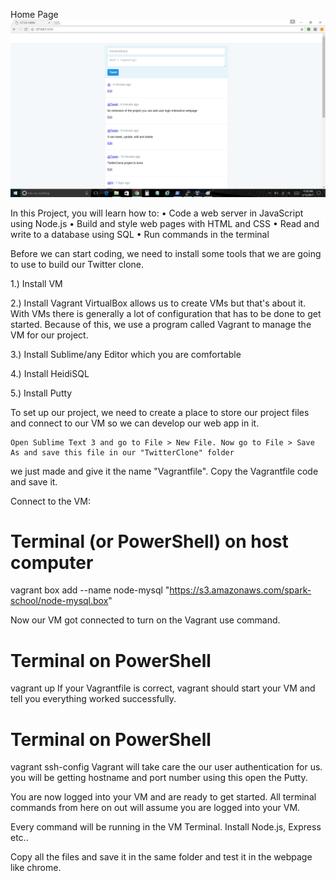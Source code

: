 Home Page
![alt text](images/homePage.png "Home Page")

In this Project, you will learn how to:
•	Code a web server in JavaScript using Node.js
•	Build and style web pages with HTML and CSS
•	Read and write to a database using SQL
•	Run commands in the terminal

Before we can start coding, we need to install some tools that we are going to use to build our Twitter clone. 

1.) Install VM

2.) Install Vagrant
	VirtualBox allows us to create VMs but that's about it. With VMs there is generally a lot of configuration that 
has to be done to get started. Because of this, we use a program called Vagrant to manage the VM for our project.

3.) Install Sublime/any Editor which you are comfortable

4.) Install HeidiSQL

5.) Install Putty

To set up our project, we need to create a place to store our project files and connect to our VM so we can develop our web app in it.

	Open Sublime Text 3 and go to File > New File. Now go to File > Save As and save this file in our "TwitterClone" folder 
we just made and give it the name "Vagrantfile". Copy the Vagrantfile code and save it.

Connect to the VM:

# Terminal (or PowerShell) on host computer
vagrant box add --name node-mysql "https://s3.amazonaws.com/spark-school/node-mysql.box"

Now our VM got connected to turn on the Vagrant use command. 

# Terminal on PowerShell
vagrant up
If your Vagrantfile is correct, vagrant should start your VM and tell you everything worked successfully.

# Terminal on PowerShell
vagrant ssh-config
Vagrant will take care the our user authentication for us. you will be getting hostname and port number using this open the Putty.


You are now logged into your VM and are ready to get started. All terminal commands from here on out will assume you are logged into your VM. 

Every command will be running in the VM Terminal. Install Node.js, Express etc..

Copy all the files and save it in the same folder and test it in the webpage like chrome.

